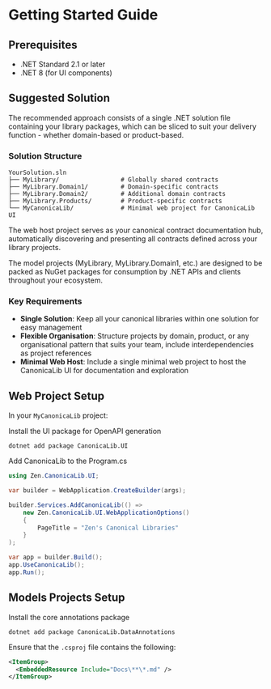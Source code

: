 # Getting Started Guide

## Prerequisites

- .NET Standard 2.1 or later
- .NET 8 (for UI components)

## Suggested Solution

The recommended approach consists of a single .NET solution file containing your library packages, which can be sliced to suit your delivery function - whether domain-based or product-based.

### Solution Structure

```
YourSolution.sln
├── MyLibrary/                 # Globally shared contracts
├── MyLibrary.Domain1/         # Domain-specific contracts
├── MyLibrary.Domain2/         # Additional domain contracts
├── MyLibrary.Products/        # Product-specific contracts
└── MyCanonicaLib/             # Minimal web project for CanonicaLib UI
```

The web host project serves as your canonical contract documentation hub, automatically discovering and presenting all contracts defined across your library projects.

The model projects (MyLibrary, MyLibrary.Domain1, etc.) are designed to be packed as NuGet packages for consumption by .NET APIs and clients throughout your ecosystem.

### Key Requirements

- **Single Solution**: Keep all your canonical libraries within one solution for easy management
- **Flexible Organisation**: Structure projects by domain, product, or any organisational pattern that suits your team, include interdependencies as project references
- **Minimal Web Host**: Include a single minimal web project to host the CanonicaLib UI for documentation and exploration

## Web Project Setup

In your `MyCanonicaLib` project:

Install the UI package for OpenAPI generation

```shell
dotnet add package CanonicaLib.UI
```

Add CanonicaLib to the Program.cs
```csharp
using Zen.CanonicaLib.UI;

var builder = WebApplication.CreateBuilder(args);

builder.Services.AddCanonicaLib(() =>
    new Zen.CanonicaLib.UI.WebApplicationOptions()
    {
        PageTitle = "Zen's Canonical Libraries"
    }
);

var app = builder.Build();
app.UseCanonicaLib();
app.Run();
```

## Models Projects Setup

Install the core annotations package
```shell
dotnet add package CanonicaLib.DataAnnotations
```

Ensure that the `.csproj` file contains the following:
```xml
<ItemGroup>
  <EmbeddedResource Include="Docs\**\*.md" />
</ItemGroup>
```